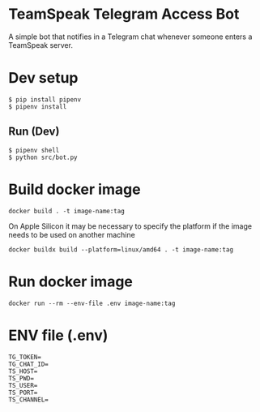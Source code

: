 # TeamSpeak Telegram Access Bot

A simple bot that notifies in a Telegram chat whenever someone enters a TeamSpeak server.

# Dev setup

```
$ pip install pipenv
$ pipenv install
```

## Run (Dev)

```
$ pipenv shell
$ python src/bot.py
```

# Build docker image

```
docker build . -t image-name:tag
```

On Apple Silicon it may be necessary to specify the platform if the image needs to be used on another machine

```
docker buildx build --platform=linux/amd64 . -t image-name:tag
```

# Run docker image

```
docker run --rm --env-file .env image-name:tag
```

# ENV file (.env)

```
TG_TOKEN=
TG_CHAT_ID=
TS_HOST=
TS_PWD=
TS_USER=
TS_PORT=
TS_CHANNEL=
```
